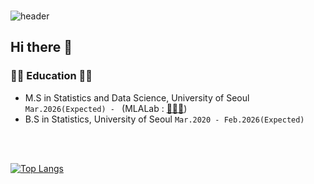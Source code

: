 <br>

![header](https://capsule-render.vercel.app/api?type=soft&text=HyunwooJung&color=9BCBEB&height=150&fontColor=ffffff&fontSize=70&fontAlignY=55&desc=%20&descAlignY=62&descAlign=62)

## Hi there 👋

### ✍🏻 Education ✍🏻
- M.S in Statistics and Data Science, University of Seoul `Mar.2026(Expected) - ` (MLALab : [👨🏻‍🏫](https://sites.google.com/view/yykim/home))
- B.S in Statistics, University of Seoul `Mar.2020 - Feb.2026(Expected)`

<br/>
<br/>


[![Top Langs](https://github-readme-stats.vercel.app/api/top-langs/?username=Hyunwoo-Jung&langs_count=5&layout=compact)](https://github.com/jogilsang/jogilsang)

<!--
**Hyunwoo-Jung/Hyunwoo-Jung** is a ✨ _special_ ✨ repository because its `README.md` (this file) appears on your GitHub profile.

Here are some ideas to get you started:

- 🔭 I’m currently working on ...
- 🌱 I’m currently learning ...
- 👯 I’m looking to collaborate on ...
- 🤔 I’m looking for help with ...
- 💬 Ask me about ...
- 📫 How to reach me: ...
- 😄 Pronouns: ...
- ⚡ Fun fact: ...
-->
